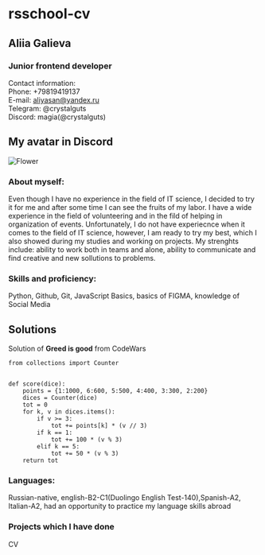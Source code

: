 # rsschool-cv #
## Aliia Galieva ##
### Junior frontend developer ###
Contact information:\
Phone: +79819419137\
E-mail: aliyasan@yandex.ru\
Telegram: @crystalguts\
Discord: magia(@crystalguts)
## My avatar in Discord ##
![Flower](https://www.hollandbulbfarms.com/Shared/Images/Product/Stargazer-Oriental-Lily/77167-stargazer-oriental-lily.jpg)
### About myself: ###
Even though I have no experience in the field of IT science, I decided to try it for me and after some time I can see the fruits of my labor.
I have a wide experience in the field of volunteering and in the fild of helping in organization of events. Unfortunately, I do not have experiecnce
when it comes to the field of IT science, however, I am ready to try my best, which I also showed during my studies and working on projects. My strenghts include:
ability to work both in teams and alone, ability to communicate and find creative and new sollutions to problems.
### Skills and proficiency: ###
Python, Github, Git, JavaScript Basics, basics of FIGMA, knowledge of Social Media
## Solutions ##
Solution of **Greed is good** from CodeWars
```
from collections import Counter


def score(dice):
    points = {1:1000, 6:600, 5:500, 4:400, 3:300, 2:200}
    dices = Counter(dice)
    tot = 0
    for k, v in dices.items():
        if v >= 3:
            tot += points[k] * (v // 3)
        if k == 1:
            tot += 100 * (v % 3)
        elif k == 5:
            tot += 50 * (v % 3)
    return tot
```
### Languages: ###
Russian-native, english-B2-C1(Duolingo English Test-140),Spanish-A2, Italian-A2, had an opportunity to practice my language skills abroad
### Projects which I have done ###
CV
